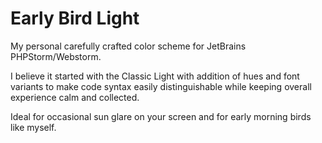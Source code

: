 # Early Bird Light
My personal carefully crafted color scheme for JetBrains PHPStorm/Webstorm.

I believe it started with the Classic Light with addition of hues and font variants to make code syntax easily distinguishable while keeping overall experience calm and collected.

Ideal for occasional sun glare on your screen and for early morning birds like myself.
